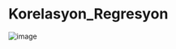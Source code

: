 # Korelasyon_Regresyon
![image](https://user-images.githubusercontent.com/60337657/143470523-830e64c2-bead-4f56-b703-0a2ffbb31759.png)
